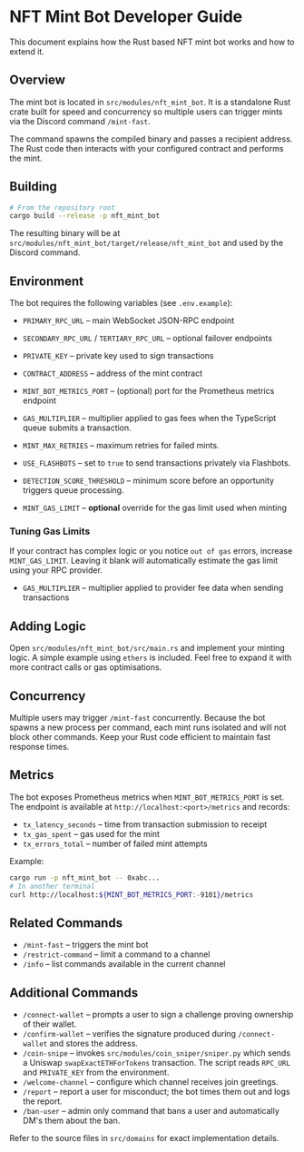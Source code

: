 # NFT Mint Bot Developer Guide

This document explains how the Rust based NFT mint bot works and how to extend it.

## Overview
The mint bot is located in `src/modules/nft_mint_bot`. It is a standalone Rust
crate built for speed and concurrency so multiple users can trigger mints via the
Discord command `/mint-fast`.

The command spawns the compiled binary and passes a recipient address. The Rust
code then interacts with your configured contract and performs the mint.

## Building
```bash
# From the repository root
cargo build --release -p nft_mint_bot
```
The resulting binary will be at
`src/modules/nft_mint_bot/target/release/nft_mint_bot` and used by the Discord
command.

## Environment
The bot requires the following variables (see `.env.example`):
- `PRIMARY_RPC_URL` – main WebSocket JSON-RPC endpoint
- `SECONDARY_RPC_URL` / `TERTIARY_RPC_URL` – optional failover endpoints
- `PRIVATE_KEY` – private key used to sign transactions
- `CONTRACT_ADDRESS` – address of the mint contract

- `MINT_BOT_METRICS_PORT` – (optional) port for the Prometheus metrics endpoint

- `GAS_MULTIPLIER` – multiplier applied to gas fees when the TypeScript queue
  submits a transaction.
- `MINT_MAX_RETRIES` – maximum retries for failed mints.
- `USE_FLASHBOTS` – set to `true` to send transactions privately via Flashbots.
- `DETECTION_SCORE_THRESHOLD` – minimum score before an opportunity triggers
  queue processing.

- `MINT_GAS_LIMIT` – **optional** override for the gas limit used when minting

### Tuning Gas Limits
If your contract has complex logic or you notice `out of gas` errors, increase
`MINT_GAS_LIMIT`. Leaving it blank will automatically estimate the gas limit
using your RPC provider.
- `GAS_MULTIPLIER` – multiplier applied to provider fee data when sending transactions


## Adding Logic
Open `src/modules/nft_mint_bot/src/main.rs` and implement your minting logic.
A simple example using `ethers` is included. Feel free to expand it with more
contract calls or gas optimisations.

## Concurrency
Multiple users may trigger `/mint-fast` concurrently. Because the bot spawns a
new process per command, each mint runs isolated and will not block other
commands. Keep your Rust code efficient to maintain fast response times.

## Metrics
The bot exposes Prometheus metrics when `MINT_BOT_METRICS_PORT` is set. The
endpoint is available at `http://localhost:<port>/metrics` and records:

- `tx_latency_seconds` – time from transaction submission to receipt
- `tx_gas_spent` – gas used for the mint
- `tx_errors_total` – number of failed mint attempts

Example:

```bash
cargo run -p nft_mint_bot -- 0xabc...
# In another terminal
curl http://localhost:${MINT_BOT_METRICS_PORT:-9101}/metrics
```

## Related Commands
- `/mint-fast` – triggers the mint bot
- `/restrict-command` – limit a command to a channel
- `/info` – list commands available in the current channel

## Additional Commands

- `/connect-wallet` – prompts a user to sign a challenge proving ownership of their wallet.
- `/confirm-wallet` – verifies the signature produced during `/connect-wallet` and stores the address.
- `/coin-snipe` – invokes `src/modules/coin_sniper/sniper.py` which sends a Uniswap `swapExactETHForTokens` transaction. The script reads `RPC_URL` and `PRIVATE_KEY` from the environment.
- `/welcome-channel` – configure which channel receives join greetings.
- `/report` – report a user for misconduct; the bot times them out and logs the report.
- `/ban-user` – admin only command that bans a user and automatically DM's them about the ban.

Refer to the source files in `src/domains` for exact implementation details.
